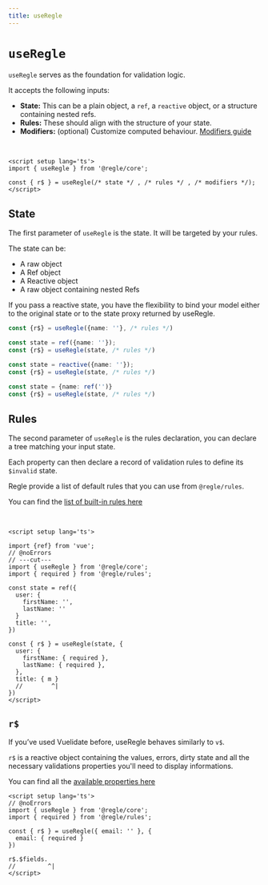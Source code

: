```yaml
---
title: useRegle
---
```


# `useRegle`

`useRegle` serves as the foundation for validation logic.

It accepts the following inputs:

- **State:** This can be a plain object, a `ref`, a `reactive` object, or a structure containing nested refs.
- **Rules:** These should align with the structure of your state.
- **Modifiers:** (optional) Customize computed behaviour. [Modifiers guide](/core-concepts/modifiers)

<br/>

```vue [App.vue]
<script setup lang='ts'>
import { useRegle } from '@regle/core';

const { r$ } = useRegle(/* state */ , /* rules */ , /* modifiers */);
</script>
```


## State

The first parameter of `useRegle` is the state. It will be targeted by your rules.

The state can be:

- A raw object
- A Ref object
- A Reactive object
- A raw object containing nested Refs

If you pass a reactive state, you have the flexibility to bind your model either to the original state or to the state proxy returned by useRegle.

```ts
const {r$} = useRegle({name: ''}, /* rules */)
```

```ts
const state = ref({name: ''});
const {r$} = useRegle(state, /* rules */)
```

```ts
const state = reactive({name: ''});
const {r$} = useRegle(state, /* rules */)
```

```ts
const state = {name: ref('')}
const {r$} = useRegle(state, /* rules */)
```

## Rules

The second parameter of `useRegle` is the rules declaration, you can declare a tree matching your input state. 

Each property can then declare a record of validation rules to define its `$invalid` state.

Regle provide a list of default rules that you can use from `@regle/rules`.

You can find the [list of built-in rules here](/core-concepts/rules/built-in-rules)

<br/>

``` vue twoslash [App.vue]
<script setup lang='ts'>

import {ref} from 'vue';
// @noErrors
// ---cut---
import { useRegle } from '@regle/core';
import { required } from '@regle/rules';

const state = ref({ 
  user: { 
    firstName: '', 
    lastName: '' 
  }
  title: '', 
})

const { r$ } = useRegle(state, {
  user: {
    firstName: { required },
    lastName: { required },
  },
  title: { m }
  //        ^|
})
</script>

```

## `r$`

If you’ve used Vuelidate before, useRegle behaves similarly to `v$`.

`r$` is a reactive object containing the values, errors, dirty state and all the necessary validations properties you'll need to display informations.

You can find all the [available properties here](/core-concepts/validation-properties)

``` vue twoslash [App.vue]
<script setup lang='ts'>
// @noErrors
import { useRegle } from '@regle/core';
import { required } from '@regle/rules';

const { r$ } = useRegle({ email: '' }, {
  email: { required }
})

r$.$fields.
//         ^|
</script>

```

